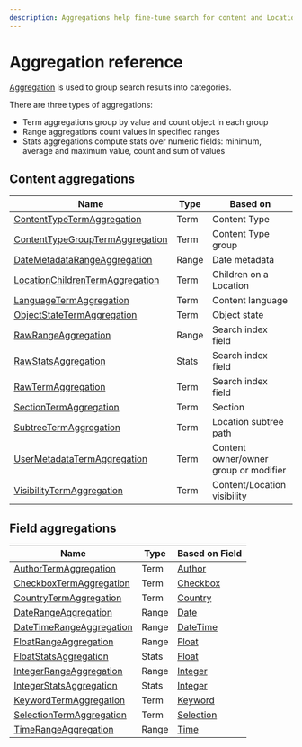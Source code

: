 ```yaml
---
description: Aggregations help fine-tune search for content and Locations by grouping results into categories.
---
```


# Aggregation reference

[Aggregation](../../../api/public_php_api_search.md#aggregation) is used to group search results into categories.

There are three types of aggregations:

- Term aggregations group by value and count object in each group
- Range aggregations count values in specified ranges
- Stats aggregations compute stats over numeric fields: minimum, average and maximum value, count and sum of values

## Content aggregations

|Name | Type | Based on|
|---|---|---|
|[ContentTypeTermAggregation](contenttypeterm_aggregation.md) | Term | Content Type  |
|[ContentTypeGroupTermAggregation](contenttypegroupterm_aggregation.md) | Term | Content Type group |
|[DateMetadataRangeAggregation](datemetadatarange_aggregation.md) | Range | Date metadata |
|[LocationChildrenTermAggregation](locationchildrenterm_aggregation.md) | Term | Children on a Location |
|[LanguageTermAggregation](languageterm_aggregation.md) | Term | Content language |
|[ObjectStateTermAggregation](objectstateterm_aggregation.md) | Term | Object state |
|[RawRangeAggregation](rawrange_aggregation.md) | Range | Search index field |
|[RawStatsAggregation](rawstats_aggregation.md) | Stats | Search index field |
|[RawTermAggregation](rawterm_aggregation.md) | Term | Search index field |
|[SectionTermAggregation](sectionterm_aggregation.md) | Term | Section |
|[SubtreeTermAggregation](subtreeterm_aggregation.md) | Term | Location subtree path |
|[UserMetadataTermAggregation](usermetadataterm_aggregation.md) | Term | Content owner/owner group or modifier |
|[VisibilityTermAggregation](visibilityterm_aggregation.md) | Term | Content/Location visibility |

## Field aggregations

|Name | Type | Based on Field|
|---|---|---|
|[AuthorTermAggregation](authorterm_aggregation.md) | Term | [Author](../../../api/field_types_reference/authorfield.md) |
|[CheckboxTermAggregation](checkboxterm_aggregation.md) | Term |[Checkbox](../../../api/field_types_reference/checkboxfield.md)|
|[CountryTermAggregation](countryterm_aggregation.md) | Term |[Country](../../../api/field_types_reference/countryfield.md)|
|[DateRangeAggregation](daterange_aggregation.md) | Range |[Date](../../../api/field_types_reference/datefield.md)|
|[DateTimeRangeAggregation](datetimerange_aggregation.md) | Range |[DateTime](../../../api/field_types_reference/dateandtimefield.md)|
|[FloatRangeAggregation](floatrange_aggregation.md) | Range |[Float](../../../api/field_types_reference/floatfield.md)|
|[FloatStatsAggregation](floatstats_aggregation.md) | Stats |[Float](../../../api/field_types_reference/floatfield.md)|
|[IntegerRangeAggregation](integerrange_aggregation.md) | Range |[Integer](../../../api/field_types_reference/integerfield.md)|
|[IntegerStatsAggregation](integerstats_aggregation.md) | Stats |[Integer](../../../api/field_types_reference/integerfield.md)|
|[KeywordTermAggregation](keywordterm_aggregation.md) | Term |[Keyword](../../../api/field_types_reference/keywordfield.md)|
|[SelectionTermAggregation](selectionterm_aggregation.md) | Term |[Selection](../../../api/field_types_reference/selectionfield.md)|
|[TimeRangeAggregation](timerange_aggregation.md) | Range |[Time](../../../api/field_types_reference/timefield.md)|
